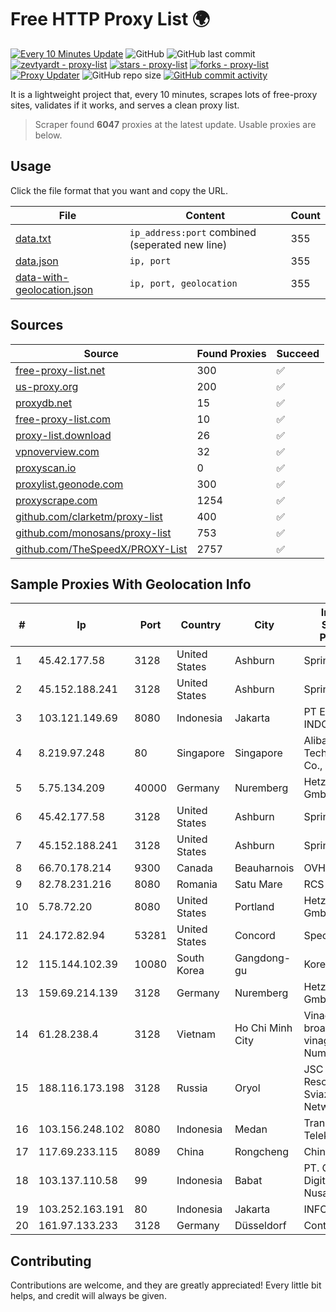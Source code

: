 
# Free HTTP Proxy List 🌍

[![Every 10 Minutes Update](https://github.com/mertguvencli/http-proxy-list/actions/workflows/main.yml/badge.svg?branch=main)](https://github.com/mertguvencli/http-proxy-list/actions/workflows/main.yml)
![GitHub](https://img.shields.io/github/license/mertguvencli/http-proxy-list)
![GitHub last commit](https://img.shields.io/github/last-commit/mertguvencli/http-proxy-list)
[![zevtyardt - proxy-list](https://img.shields.io/static/v1?label=zevtyardt&message=proxy-list&color=blue&logo=github)](https://github.com/zevtyardt/proxy-list "Go to GitHub repo")
[![stars - proxy-list](https://img.shields.io/github/stars/zevtyardt/proxy-list?style=social)](https://github.com/zevtyardt/proxy-list)
[![forks - proxy-list](https://img.shields.io/github/forks/zevtyardt/proxy-list?style=social)](https://github.com/zevtyardt/proxy-list)
[![Proxy Updater](https://github.com/zevtyardt/proxy-list/workflows/Proxy%20Updater/badge.svg)](https://github.com/zevtyardt/proxy-list/actions?query=workflow:"Proxy+Updater")
![GitHub repo size](https://img.shields.io/github/repo-size/zevtyardt/proxy-list)
[![GitHub commit activity](https://img.shields.io/github/commit-activity/m/zevtyardt/proxy-list?logo=commits)](https://github.com/zevtyardt/proxy-list/commits/main)

It is a lightweight project that, every 10 minutes, scrapes lots of free-proxy sites, validates if it works, and serves a clean proxy list.

> Scraper found **6047** proxies at the latest update. Usable proxies are below.

## Usage

Click the file format that you want and copy the URL.

|File|Content|Count|
|----|-------|-----|
|[data.txt](https://raw.githubusercontent.com/mertguvencli/http-proxy-list/main/proxy-list/data.txt)|`ip_address:port` combined (seperated new line)|355|
|[data.json](https://raw.githubusercontent.com/mertguvencli/http-proxy-list/main/proxy-list/data.json)|`ip, port`|355|
|[data-with-geolocation.json](https://raw.githubusercontent.com/mertguvencli/http-proxy-list/main/proxy-list/data-with-geolocation.json)|`ip, port, geolocation`|355|

## Sources

|Source|Found Proxies|Succeed|
|------|-------------|-------|
|[free-proxy-list.net](https://free-proxy-list.net)|300|✅|
|[us-proxy.org](https://www.us-proxy.org)|200|✅|
|[proxydb.net](http://proxydb.net)|15|✅|
|[free-proxy-list.com](https://free-proxy-list.com/?page=&port=&type%5B%5D=http&type%5B%5D=https&up_time=0&search=Search)|10|✅|
|[proxy-list.download](https://www.proxy-list.download/HTTP)|26|✅|
|[vpnoverview.com](https://vpnoverview.com/privacy/anonymous-browsing/free-proxy-servers)|32|✅|
|[proxyscan.io](https://www.proxyscan.io)|0|✅|
|[proxylist.geonode.com](https://proxylist.geonode.com/api/proxy-list?limit=300&page=1&sort_by=lastChecked&sort_type=desc&protocols=http,https)|300|✅|
|[proxyscrape.com](https://api.proxyscrape.com/v2/?request=displayproxies&protocol=http&timeout=10000&country=all&ssl=all&anonymity=all)|1254|✅|
|[github.com/clarketm/proxy-list](https://raw.githubusercontent.com/clarketm/proxy-list/master/proxy-list-raw.txt)|400|✅|
|[github.com/monosans/proxy-list](https://raw.githubusercontent.com/monosans/proxy-list/main/proxies/http.txt)|753|✅|
|[github.com/TheSpeedX/PROXY-List](https://raw.githubusercontent.com/TheSpeedX/PROXY-List/master/http.txt)|2757|✅|


## Sample Proxies With Geolocation Info

|#|Ip|Port|Country|City|Internet Service Provider|
|-|--|----|-------|----|-------------------------|
|1|45.42.177.58|3128|United States|Ashburn|Sprint|
|2|45.152.188.241|3128|United States|Ashburn|Sprint|
|3|103.121.149.69|8080|Indonesia|Jakarta|PT EMERIO INDONESIA|
|4|8.219.97.248|80|Singapore|Singapore|Alibaba (US) Technology Co., Ltd.|
|5|5.75.134.209|40000|Germany|Nuremberg|Hetzner Online GmbH|
|6|45.42.177.58|3128|United States|Ashburn|Sprint|
|7|45.152.188.241|3128|United States|Ashburn|Sprint|
|8|66.70.178.214|9300|Canada|Beauharnois|OVH SAS|
|9|82.78.231.216|8080|Romania|Satu Mare|RCS & RDS|
|10|5.78.72.20|8080|United States|Portland|Hetzner Online GmbH|
|11|24.172.82.94|53281|United States|Concord|Spectrum|
|12|115.144.102.39|10080|South Korea|Gangdong-gu|Korea Telecom|
|13|159.69.214.139|3128|Germany|Nuremberg|Hetzner Online GmbH|
|14|61.28.238.4|3128|Vietnam|Ho Chi Minh City|Vinadata broadcast via vinagame AS Number|
|15|188.116.173.198|3128|Russia|Oryol|JSC Resource-Sviaz Home Networks|
|16|103.156.248.102|8080|Indonesia|Medan|Trans Media Telekomunikasi|
|17|117.69.233.115|8089|China|Rongcheng|Chinanet|
|18|103.137.110.58|99|Indonesia|Babat|PT. Capoeng Digital Nusantara|
|19|103.252.163.191|80|Indonesia|Jakarta|INFOMEDIA|
|20|161.97.133.233|3128|Germany|Düsseldorf|Contabo GmbH|



## Contributing

Contributions are welcome, and they are greatly appreciated! Every
little bit helps, and credit will always be given.

